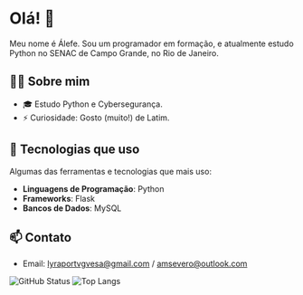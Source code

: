 # Olá! 👋

Meu nome é Álefe.
Sou um programador em formação, e atualmente estudo Python no SENAC de Campo Grande, no Rio de Janeiro.

## 🧑‍💻 Sobre mim

- 🎓 Estudo Python e Cybersegurança.
- ⚡ Curiosidade: Gosto (muito!) de Latim.

## 🚀 Tecnologias que uso

Algumas das ferramentas e tecnologias que mais uso:

- **Linguagens de Programação**: Python
- **Frameworks**: Flask
- **Bancos de Dados**: MySQL

## 📫 Contato

- Email: lyraportvgvesa@gmail.com / amsevero@outlook.com

![GitHub Status](https://github-readme-stats.vercel.app/api?username=Alephmihaelis&show_icons=true&hide_title=true&theme=dark)
![Top Langs](https://github-readme-stats.vercel.app/api/top-langs/?username=Alephmihaelis&layout=compact&theme=dark)
